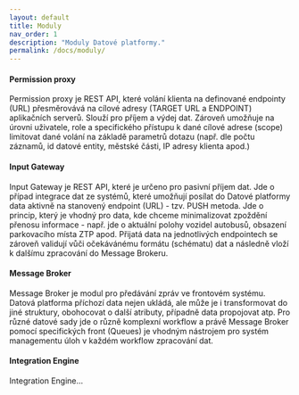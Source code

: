 ```yaml
---
layout: default
title: Moduly
nav_order: 1
description: "Moduly Datové platformy."
permalink: /docs/moduly/
---
```


#### Permission proxy

Permission proxy je REST API, které volání klienta na definované endpointy (URL) přesměrovává na cílové adresy (TARGET URL a ENDPOINT) aplikačních serverů. Slouží pro příjem a výdej dat. Zároveň umožňuje na úrovni uživatele, role a specifického přístupu k dané cílové adrese (scope) limitovat dané volání na základě parametrů dotazu (např. dle počtu záznamů, id datové entity, městské části, IP adresy klienta apod.)

#### Input Gateway

Input Gateway je REST API, které je určeno pro pasivní příjem dat. Jde o případ integrace dat ze systémů, které umožňují posílat do Datové platformy data aktivně na stanovený endpoint (URL) - tzv. PUSH metoda. Jde o princip, který je vhodný pro data, kde chceme minimalizovat zpoždění přenosu informace - např. jde o aktuální polohy vozidel autobusů, obsazení parkovacího místa ZTP apod.
Přijatá data na jednotlivých endpointech se zároveň validují vůči očekávánému formátu (schématu) dat a následně vloží k dalšímu zpracování do Message Brokeru.

#### Message Broker

Message Broker je modul pro předávání zpráv ve frontovém systému. Datová platforma příchozí data nejen ukládá, ale může je i transformovat do jiné struktury, obohocovat o další atributy, případně data propojovat atp. Pro různé datové sady jde o různě komplexní workflow a právě Message Broker pomocí specifických front (Queues) je vhodným nástrojem pro systém managementu úloh v každém workflow zpracování dat.

#### Integration Engine

Integration Engine...
